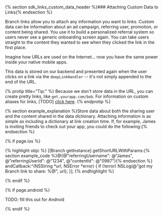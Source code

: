 {% section sdk_links_custom_data_header %}### Attaching Custom Data to Links{% endsection %}

Branch links allow you to attach any information you want to links. Custom data can be information about an ad campaign, referring user, promotion, or content being shared. You use it to build a personalized referral system so users never see a generic onboarding screen again. You can take users straight to the content they wanted to see when they clicked the link in the first place.

Imagine how URLs are used on the Internet... now you have the same power inside your native mobile apps.

This data is stored on our backend and presented again when the user clicks on a link via the `deepLinkHandler` -- it's not simply appended to the end of the URL.

{% protip title="Tip:" %}
Because we don't store data in the URL, you can create pretty links, like `get.yourapp.com/bob`. For information on custom aliases for links, [TODO] [click here]().
{% endprotip %}

{% section example_explanation %}Store data about both the sharing user and the content shared in the data dictionary. Attaching information is as simple as including a dictionary at link creation time. If, for example, James is inviting friends to check out your app, you could do the following:{% endsection %}

<!--- iOS -->
{% if page.ios %}

{% highlight objc %}
[[Branch getInstance] getShortURLWithParams:{% section example_code %}@{@"referringUsername": @"James", @"referringUserId": @"1234", @"contentId": @"0987"}{% endsection %} andCallback:^(NSString *url, NSError *error) {
    if (!error) NSLog(@"got my Branch link to share: %@", url);
}];
{% endhighlight %}

{% endif %}
<!--- /iOS -->


<!--- Android -->
{% if page.android %}

TODO: fill this out for Android

{% endif %}
<!--- /Android -->
